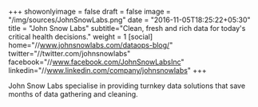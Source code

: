 +++
showonlyimage = false
draft = false
image = "/img/sources/JohnSnowLabs.png"
date = "2016-11-05T18:25:22+05:30"
title = "John Snow Labs"
subtitle="Clean, fresh and rich data for today's critical health decisions."
weight = 1
[social]
home="//www.johnsnowlabs.com/dataops-blog/"
twitter="//twitter.com/johnsnowlabs"
facebook="//www.facebook.com/JohnSnowLabsInc"
linkedin="//www.linkedin.com/company/johnsnowlabs"
+++

John Snow Labs specialise in providing turnkey data solutions that save months of data gathering and cleaning.
